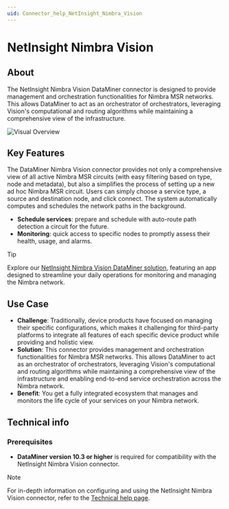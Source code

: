 ```yaml
---
uid: Connector_help_NetInsight_Nimbra_Vision
---
```


# NetInsight Nimbra Vision

## About

The NetInsight Nimbra Vision DataMiner connector is designed to provide management and orchestration functionalities for Nimbra MSR networks. This allows DataMiner to act as an orchestrator of orchestrators, leveraging Vision's computational and routing algorithms while maintaining a comprehensive view of the infrastructure.

![Visual Overview](~/connector/images/netinsight-nimbra-vision.png)

## Key Features
The DataMiner Nimbra Vision connector provides not only a comprehensive view of all active Nimbra MSR circuits (with easy filtering based on type, node and metadata), but also a simplifies the process of setting up a new ad hoc Nimbra MSR circuit. Users can simply choose a service type, a source and destination node, and click connect. The system automatically computes and schedules the network paths in the background.

- **Schedule services**: prepare and schedule with auto-route path detection a circuit for the future.
- **Monitoring**: quick access to specific nodes to promptly assess their health, usage, and alarms. 

> [!TIP]
> Explore our [NetInsight Nimbra Vision DataMiner solution](https://catalog.dataminer.services/details/d9ec570f-a625-40c1-a6fa-c9b4f15416cd), featuring an app designed to streamline your daily operations for monitoring and managing the Nimbra network.

## Use Case

- **Challenge**: Traditionally, device products have focused on managing their specific configurations, which makes it challenging for third-party platforms to integrate all features of each specific device product while providing and holistic view.
- **Solution**: This connector provides management and orchestration functionalities for Nimbra MSR networks. This allows DataMiner to act as an orchestrator of orchestrators, leveraging Vision's computational and routing algorithms while maintaining a comprehensive view of the infrastructure and enabling end-to-end service orchestration across the Nimbra network.
- **Benefit**: You get a fully integrated ecosystem that manages and monitors the life cycle of your services on your Nimbra network.

## Technical info

### Prerequisites

- **DataMiner version 10.3 or higher** is required for compatibility with the NetInsight Nimbra Vision connector.

> [!NOTE]
> For in-depth information on configuring and using the NetInsight Nimbra Vision connector, refer to the [Technical help page](xref:Connector_help_NetInsight_Nimbra_Vision_Technical).
